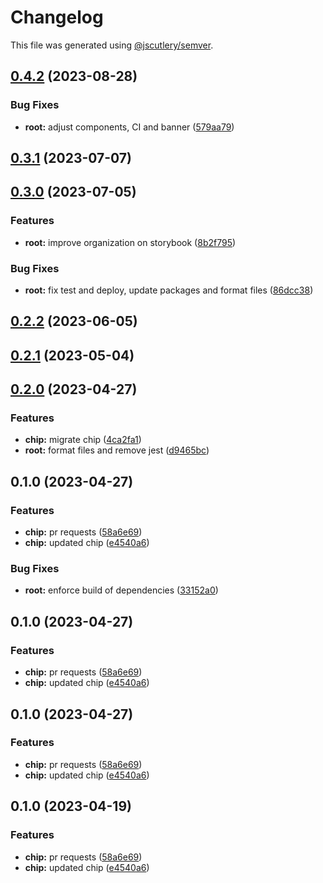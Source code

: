 # Changelog

This file was generated using [@jscutlery/semver](https://github.com/jscutlery/semver).

## [0.4.2](https://github.com/Novatics/novatics-ui/compare/chip-0.4.1...chip-0.4.2) (2023-08-28)


### Bug Fixes

* **root:** adjust components, CI and banner ([579aa79](https://github.com/Novatics/novatics-ui/commit/579aa791c1358545b3b8d50be1d00dbbebad0f16))

## [0.3.1](https://github.com/Novatics/novatics-ui/compare/chip-0.3.0...chip-0.3.1) (2023-07-07)

## [0.3.0](https://github.com/Novatics/novatics-ui/compare/chip-0.2.2...chip-0.3.0) (2023-07-05)


### Features

* **root:** improve organization on storybook ([8b2f795](https://github.com/Novatics/novatics-ui/commit/8b2f795811ab8304bb7d6ce2f56311949b3561d1))


### Bug Fixes

* **root:** fix test and deploy, update packages and format files ([86dcc38](https://github.com/Novatics/novatics-ui/commit/86dcc38a7efde19ca7051746e646663aea19ee28))

## [0.2.2](https://github.com/Novatics/novatics-ui/compare/chip-0.2.1...chip-0.2.2) (2023-06-05)

## [0.2.1](https://github.com/Novatics/novatics-ui/compare/chip-0.2.0...chip-0.2.1) (2023-05-04)

## [0.2.0](https://github.com/Novatics/novatics-ui/compare/chip-0.1.0...chip-0.2.0) (2023-04-27)


### Features

* **chip:** migrate chip ([4ca2fa1](https://github.com/Novatics/novatics-ui/commit/4ca2fa166a59b7e37de35f9ad49bf629b70d7b1e))
* **root:** format files and remove jest ([d9465bc](https://github.com/Novatics/novatics-ui/commit/d9465bc1205be35fa970b607b6cb1d05aca4f756))

## 0.1.0 (2023-04-27)


### Features

* **chip:** pr requests ([58a6e69](https://github.com/Novatics/novatics-ui/commit/58a6e69dd93ad8dde7483de506615f61448fe526))
* **chip:** updated chip ([e4540a6](https://github.com/Novatics/novatics-ui/commit/e4540a6dfd715081422d9c024a62b9b113f645da))


### Bug Fixes

* **root:** enforce build of dependencies ([33152a0](https://github.com/Novatics/novatics-ui/commit/33152a0c7f2215c777013c594818dd537edd5a7c))

## 0.1.0 (2023-04-27)


### Features

* **chip:** pr requests ([58a6e69](https://github.com/Novatics/novatics-ui/commit/58a6e69dd93ad8dde7483de506615f61448fe526))
* **chip:** updated chip ([e4540a6](https://github.com/Novatics/novatics-ui/commit/e4540a6dfd715081422d9c024a62b9b113f645da))

## 0.1.0 (2023-04-27)


### Features

* **chip:** pr requests ([58a6e69](https://github.com/Novatics/novatics-ui/commit/58a6e69dd93ad8dde7483de506615f61448fe526))
* **chip:** updated chip ([e4540a6](https://github.com/Novatics/novatics-ui/commit/e4540a6dfd715081422d9c024a62b9b113f645da))

## 0.1.0 (2023-04-19)


### Features

* **chip:** pr requests ([58a6e69](https://github.com/Novatics/novatics-ui/commit/58a6e69dd93ad8dde7483de506615f61448fe526))
* **chip:** updated chip ([e4540a6](https://github.com/Novatics/novatics-ui/commit/e4540a6dfd715081422d9c024a62b9b113f645da))
